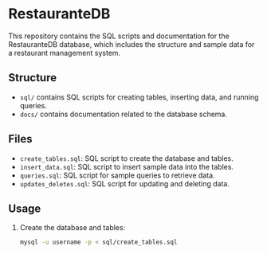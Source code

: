 # RestauranteDB

This repository contains the SQL scripts and documentation for the RestauranteDB database, which includes the structure and sample data for a restaurant management system.

## Structure

- `sql/` contains SQL scripts for creating tables, inserting data, and running queries.
- `docs/` contains documentation related to the database schema.

## Files

- `create_tables.sql`: SQL script to create the database and tables.
- `insert_data.sql`: SQL script to insert sample data into the tables.
- `queries.sql`: SQL script for sample queries to retrieve data.
- `updates_deletes.sql`: SQL script for updating and deleting data.

## Usage

1. Create the database and tables:
   ```sh
   mysql -u username -p < sql/create_tables.sql
